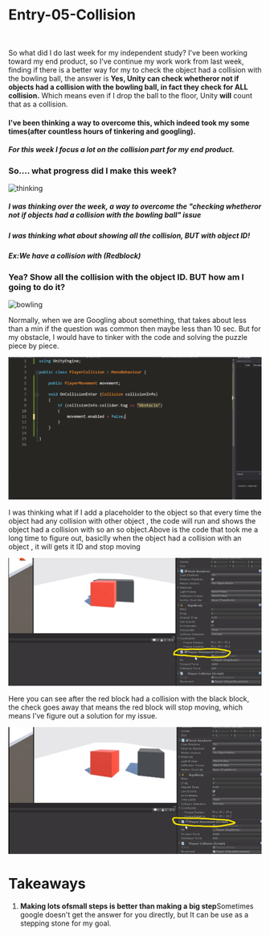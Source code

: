 # Entry-05-Collision
<br>

So what did I do last week for my independent study? I've been working toward my end product, so I've continue my work work from last week, finding if there is a better way for my to check the 
object had a collision with the bowling ball, the answer is <strong>Yes, Unity can check whetheror not if objects had a collision with the bowling ball, in fact they check for ALL collision.</strong>
 Which means even if I drop the ball to the floor, Unity <strong>will</strong> count that as a collision.

<h4>I've been thinking a way to overcome this, which indeed took my some times(after countless hours of tinkering and googling).</h4>


<h5>For this week I focus a lot on the collision part for my end product.</h5>


<h3>So.... what progress did I make this week?</h3>
<img src="https://media.giphy.com/media/OaegIr7dIGfjq/giphy.gif" alt="thinking" >

<h5>I was thinking over the week, a way to overcome the "checking whetheror not if objects had a collision with the bowling ball" issue</h5>
<h5>I was thinking what about showing all the collision, <strong>BUT</strong> with object ID!</h5>
<h5>Ex:We have a collision with (Redblock)</h5>

<h3>Yea? Show all the collision with the object ID. BUT how am I going to do it?</h3>

<img src="https://media.giphy.com/media/Q7jLcqFVM4iIg/giphy.gif" alt="bowling" >

<p>Normally, when we are Googling about something, that takes about less than a min if the question was common then maybe less than 10 sec. But for my obstacle, I would have to tinker with the code and solving the puzzle piece by piece.</p>
<img src="collisioncode.jpg" alt="collision" >
<p>I was thinking what if I add a placeholder to the object so that every time the object had any collision with other object , the code will run and shows the object had a collision with so an so object.Above is the code that took me a long time to figure out, basiclly when the object had a collision with an object , it will gets it ID and stop moving</p>




<img src="collisionbefore.jpg" alt="collisionbefore" >
<p>Here you can see after the red block had a collision with the black block, the check goes away that means the red block will stop moving, which means I've figure out a solution for my issue.</p>
<img src="collisionafter.jpg" alt="collisionafter" >



<h1>Takeaways</h1>
<ol>
  <li><strong>Making lots ofsmall steps is better than making a big step</strong>Sometimes google doesn't get the answer for you directly, but It can be use as a stepping stone for my goal.</li>
  
</ol>


